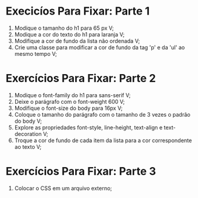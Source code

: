 # Execicíos Para Fixar: Parte 1

1. Modique o tamanho do h1 para 65 px V;
2. Modique a cor do texto do h1 para laranja V;
3. Modifique a cor de fundo da lista não ordenada V;
4. Crie uma classe para modificar a cor de fundo da tag 'p' e da 'ul' ao mesmo tempo V;

# Exercícios Para Fixar: Parte 2

1. Modique o font-family do h1 para sans-serif V;
2. Deixe o parágrafo com o font-weight 600 V;
3. Modifique o font-size do body para 16px V;
4. Coloque o tamanho do parágrafo com o tamanho de 3 vezes o padrão do body V;
5. Explore as propriedades font-style, line-height, text-align e text-decoration V;
6. Troque a cor de fundo de cada item da lista para a cor correspondente ao texto V; 

# Exercícios Para Fixar: Parte 3

1. Colocar o CSS em um arquivo externo;